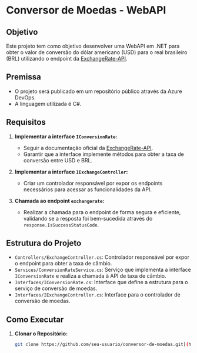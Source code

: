 # Conversor de Moedas - WebAPI

## Objetivo

Este projeto tem como objetivo desenvolver uma WebAPI em .NET para obter o valor de conversão do dólar americano (USD) para o real brasileiro (BRL) utilizando o endpoint da [ExchangeRate-API](https://v6.exchangerate-api.com).

## Premissa

- O projeto será publicado em um repositório público através da Azure DevOps.
- A linguagem utilizada é C#.

## Requisitos

1. **Implementar a interface `IConversionRate`:**
   - Seguir a documentação oficial da [ExchangeRate-API](https://www.exchangerate-api.com/docs/c-sharp-currency-api).
   - Garantir que a interface implemente métodos para obter a taxa de conversão entre USD e BRL.

2. **Implementar a interface `IExchangeController`:**
   - Criar um controlador responsável por expor os endpoints necessários para acessar as funcionalidades da API.

3. **Chamada ao endpoint `exchangerate`:**
   - Realizar a chamada para o endpoint de forma segura e eficiente, validando se a resposta foi bem-sucedida através do `response.IsSuccessStatusCode`.

## Estrutura do Projeto

- `Controllers/ExchangeController.cs`: Controlador responsável por expor o endpoint para obter a taxa de câmbio.
- `Services/ConversionRateService.cs`: Serviço que implementa a interface `IConversionRate` e realiza a chamada à API de taxa de câmbio.
- `Interfaces/IConversionRate.cs`: Interface que define a estrutura para o serviço de conversão de moedas.
- `Interfaces/IExchangeController.cs`: Interface para o controlador de conversão de moedas.

## Como Executar

1. **Clonar o Repositório:**
   ```bash
   git clone https://github.com/seu-usuario/conversor-de-moedas.git[(https://github.com/gabrielgirami2/CP4-CSharp.git)
